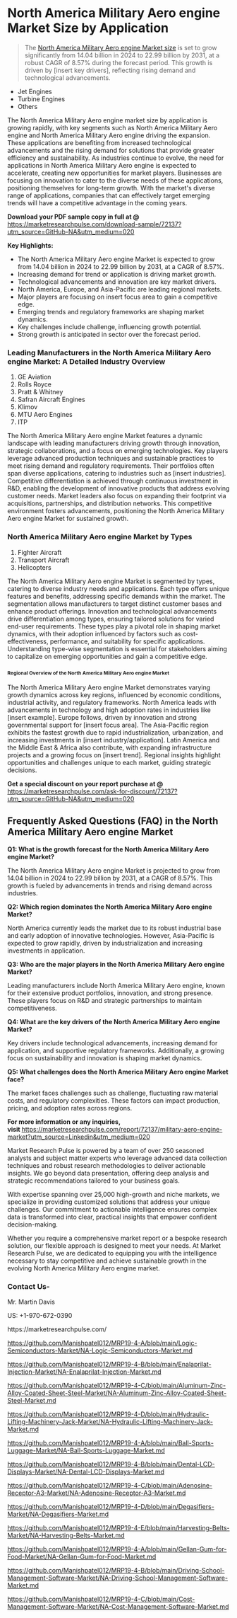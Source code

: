 <h1>North America Military Aero engine Market&nbsp;Size by Application</h1><blockquote><p>The <a href="https://marketresearchpulse.com/download-sample/72137?utm_source=GitHub-NA&amp;utm_medium=020">North America Military Aero engine Market size</a> is set to grow significantly from 14.04 billion in 2024 to 22.99 billion by 2031, at a robust CAGR of 8.57% during the forecast period. This growth is driven by [insert key drivers], reflecting rising demand and technological advancements.</p></blockquote><ul><li>Jet Engines<li> Turbine Engines<li> Others</li></ul><p>The North America Military Aero engine market size by application is growing rapidly, with key segments such as North America Military Aero engine and North America Military Aero engine driving the expansion. These applications are benefiting from increased technological advancements and the rising demand for solutions that provide greater efficiency and sustainability. As industries continue to evolve, the need for applications in North America Military Aero engine is expected to accelerate, creating new opportunities for market players. Businesses are focusing on innovation to cater to the diverse needs of these applications, positioning themselves for long-term growth. With the market's diverse range of applications, companies that can effectively target emerging trends will have a competitive advantage in the coming years.</p><p><strong>Download your PDF sample copy in full at @ </strong><a href="https://marketresearchpulse.com/download-sample/72137?utm_source=GitHub-NA&amp;utm_medium=020">https://marketresearchpulse.com/download-sample/72137?utm_source=GitHub-NA&amp;utm_medium=020</a></p><p><strong>Key Highlights: </strong></p><ul><li>The North America Military Aero engine Market is expected to grow from 14.04 billion in 2024 to 22.99 billion by 2031, at a CAGR of 8.57%.</li><li>Increasing demand for trend or application is driving market growth.</li><li>Technological advancements and innovation are key market drivers.</li><li>North America, Europe, and Asia-Pacific are leading regional markets.</li><li>Major players are focusing on insert focus area to gain a competitive edge.</li><li>Emerging trends and regulatory frameworks are shaping market dynamics.</li><li>Key challenges include challenge, influencing growth potential.</li><li>Strong growth is anticipated in sector over the forecast period.</li></ul><h3>Leading Manufacturers in the North America Military Aero engine Market: A Detailed Industry Overview</h3><ol><li>GE Aviation</li><li>Rolls Royce</li><li>Pratt & Whitney</li><li>Safran Aircraft Engines</li><li>Klimov</li><li>MTU Aero Engines</li><li>ITP</li></ol><div class="flex max-w-full flex-col flex-grow"><div class="min-h-8 text-message flex w-full flex-col items-end gap-2 whitespace-normal break-words [.text-message+&amp;]:mt-5" dir="auto" data-message-author-role="assistant" data-message-id="fd8432e4-4910-450d-b182-61b7bfb0a01f" data-message-model-slug="gpt-4o"><div class="flex w-full flex-col gap-1 empty:hidden first:pt-[3px]"><div class="markdown prose w-full break-words dark:prose-invert light"><p>The North America Military Aero engine Market features a dynamic landscape with leading manufacturers driving growth through innovation, strategic collaborations, and a focus on emerging technologies. Key players leverage advanced production techniques and sustainable practices to meet rising demand and regulatory requirements. Their portfolios often span diverse applications, catering to industries such as [insert industries]. Competitive differentiation is achieved through continuous investment in R&amp;D, enabling the development of innovative products that address evolving customer needs. Market leaders also focus on expanding their footprint via acquisitions, partnerships, and distribution networks. This competitive environment fosters advancements, positioning the North America Military Aero engine Market for sustained growth.</p></div></div></div></div><h3>North America Military Aero engine Market by Types</h3><ol><li>Fighter Aircraft<li> Transport Aircraft<li> Helicopters</li></ol><div class="flex max-w-full flex-col flex-grow"><div class="min-h-8 text-message flex w-full flex-col items-end gap-2 whitespace-normal break-words [.text-message+&amp;]:mt-5" dir="auto" data-message-author-role="assistant" data-message-id="084470be-0bb7-4664-bddf-5156b4f41249" data-message-model-slug="gpt-4o-mini"><div class="flex w-full flex-col gap-1 empty:hidden first:pt-[3px]"><div class="markdown prose w-full break-words dark:prose-invert light"><p>The North America Military Aero engine Market is segmented by types, catering to diverse industry needs and applications. Each type offers unique features and benefits, addressing specific demands within the market. The segmentation allows manufacturers to target distinct customer bases and enhance product offerings. Innovation and technological advancements drive differentiation among types, ensuring tailored solutions for varied end-user requirements. These types play a pivotal role in shaping market dynamics, with their adoption influenced by factors such as cost-effectiveness, performance, and suitability for specific applications. Understanding type-wise segmentation is essential for stakeholders aiming to capitalize on emerging opportunities and gain a competitive edge.</p></div></div></div></div><h3><span style="font-size: 11px;">Regional Overview of the North America Military Aero engine Market</span></h3><div class="flex max-w-full flex-col flex-grow"><div class="min-h-8 text-message flex w-full flex-col items-end gap-2 whitespace-normal break-words [.text-message+&amp;]:mt-5" dir="auto" data-message-author-role="assistant" data-message-id="e9038762-ce64-4e30-91c9-9bd413514231" data-message-model-slug="gpt-4o-mini"><div class="flex w-full flex-col gap-1 empty:hidden first:pt-[3px]"><div class="markdown prose w-full break-words dark:prose-invert light"><p>The North America Military Aero engine Market demonstrates varying growth dynamics across key regions, influenced by economic conditions, industrial activity, and regulatory frameworks. North America leads with advancements in technology and high adoption rates in industries like [insert example]. Europe follows, driven by innovation and strong governmental support for [insert focus area]. The Asia-Pacific region exhibits the fastest growth due to rapid industrialization, urbanization, and increasing investments in [insert industry/application]. Latin America and the Middle East &amp; Africa also contribute, with expanding infrastructure projects and a growing focus on [insert trend]. Regional insights highlight opportunities and challenges unique to each market, guiding strategic decisions.</p></div></div></div></div><p><strong>Get a special discount on your report purchase at @ </strong><a href="https://marketresearchpulse.com/ask-for-discount/72137?utm_source=GitHub-NA&amp;utm_medium=020">https://marketresearchpulse.com/ask-for-discount/72137?utm_source=GitHub-NA&amp;utm_medium=020</a></p><h2>Frequently Asked Questions (FAQ) in the North America Military Aero engine Market</h2><p><strong>Q1: What is the growth forecast for the North America Military Aero engine Market?</strong></p><p>The North America Military Aero engine Market is projected to grow from 14.04 billion in 2024 to 22.99 billion by 2031, at a CAGR of 8.57%. This growth is fueled by advancements in trends and rising demand across industries.</p><p><strong>Q2: Which region dominates the North America Military Aero engine Market?</strong></p><p>North America currently leads the market due to its robust industrial base and early adoption of innovative technologies. However, Asia-Pacific is expected to grow rapidly, driven by industrialization and increasing investments in application.</p><p><strong>Q3: Who are the major players in the North America Military Aero engine Market?</strong></p><p>Leading manufacturers include North America Military Aero engine, known for their extensive product portfolios, innovation, and strong presence. These players focus on R&amp;D and strategic partnerships to maintain competitiveness.</p><p><strong>Q4: What are the key drivers of the North America Military Aero engine Market?</strong></p><p>Key drivers include technological advancements, increasing demand for application, and supportive regulatory frameworks. Additionally, a growing focus on sustainability and innovation is shaping market dynamics.</p><p><strong>Q5: What challenges does the North America Military Aero engine Market face?</strong></p><p>The market faces challenges such as challenge, fluctuating raw material costs, and regulatory complexities. These factors can impact production, pricing, and adoption rates across regions.</p><p><strong>For more information or any inquiries, visit&nbsp;</strong><a href="https://marketresearchpulse.com/report/72137/military-aero-engine-market?utm_source=Linkedin&utm_medium=020">https://marketresearchpulse.com/report/72137/military-aero-engine-market?utm_source=Linkedin&utm_medium=020</a></p><p>Market Research Pulse is powered by a team of over 250 seasoned analysts and subject matter experts who leverage advanced data collection techniques and robust research methodologies to deliver actionable insights. We go beyond data presentation, offering deep analysis and strategic recommendations tailored to your business goals.</p><p>With expertise spanning over 25,000 high-growth and niche markets, we specialize in providing customized solutions that address your unique challenges. Our commitment to actionable intelligence ensures complex data is transformed into clear, practical insights that empower confident decision-making.</p><p>Whether you require a comprehensive market report or a bespoke research solution, our flexible approach is designed to meet your needs. At Market Research Pulse, we are dedicated to equipping you with the intelligence necessary to stay competitive and achieve sustainable growth in the evolving North America Military Aero engine market.</p><h3><strong>Contact Us-</strong></h3><p>Mr. Martin Davis</p><p>US: +1-970-672-0390</p><p>https://marketresearchpulse.com/</p><p><a href="https://github.com/Manishpatel012/MRP19-4-A/blob/main/Logic-Semiconductors-Market/NA-Logic-Semiconductors-Market.md">https://github.com/Manishpatel012/MRP19-4-A/blob/main/Logic-Semiconductors-Market/NA-Logic-Semiconductors-Market.md</a></p><p><a href="https://github.com/Manishpatel012/MRP19-4-B/blob/main/Enalaprilat-Injection-Market/NA-Enalaprilat-Injection-Market.md">https://github.com/Manishpatel012/MRP19-4-B/blob/main/Enalaprilat-Injection-Market/NA-Enalaprilat-Injection-Market.md</a></p><p><a href="https://github.com/Manishpatel012/MRP19-4-C/blob/main/Aluminum-Zinc-Alloy-Coated-Sheet-Steel-Market/NA-Aluminum-Zinc-Alloy-Coated-Sheet-Steel-Market.md">https://github.com/Manishpatel012/MRP19-4-C/blob/main/Aluminum-Zinc-Alloy-Coated-Sheet-Steel-Market/NA-Aluminum-Zinc-Alloy-Coated-Sheet-Steel-Market.md</a></p><p><a href="https://github.com/Manishpatel012/MRP19-4-D/blob/main/Hydraulic-Lifting-Machinery-Jack-Market/NA-Hydraulic-Lifting-Machinery-Jack-Market.md">https://github.com/Manishpatel012/MRP19-4-D/blob/main/Hydraulic-Lifting-Machinery-Jack-Market/NA-Hydraulic-Lifting-Machinery-Jack-Market.md</a></p><p><a href="https://github.com/Manishpatel012/MRP19-4-A/blob/main/Ball-Sports-Luggage-Market/NA-Ball-Sports-Luggage-Market.md">https://github.com/Manishpatel012/MRP19-4-A/blob/main/Ball-Sports-Luggage-Market/NA-Ball-Sports-Luggage-Market.md</a></p><p><a href="https://github.com/Manishpatel012/MRP19-4-B/blob/main/Dental-LCD-Displays-Market/NA-Dental-LCD-Displays-Market.md">https://github.com/Manishpatel012/MRP19-4-B/blob/main/Dental-LCD-Displays-Market/NA-Dental-LCD-Displays-Market.md</a></p><p><a href="https://github.com/Manishpatel012/MRP19-4-C/blob/main/Adenosine-Receptor-A3-Market/NA-Adenosine-Receptor-A3-Market.md">https://github.com/Manishpatel012/MRP19-4-C/blob/main/Adenosine-Receptor-A3-Market/NA-Adenosine-Receptor-A3-Market.md</a></p><p><a href="https://github.com/Manishpatel012/MRP19-4-D/blob/main/Degasifiers-Market/NA-Degasifiers-Market.md">https://github.com/Manishpatel012/MRP19-4-D/blob/main/Degasifiers-Market/NA-Degasifiers-Market.md</a></p><p><a href="https://github.com/Manishpatel012/MRP19-4-E/blob/main/Harvesting-Belts-Market/NA-Harvesting-Belts-Market.md">https://github.com/Manishpatel012/MRP19-4-E/blob/main/Harvesting-Belts-Market/NA-Harvesting-Belts-Market.md</a></p><p><a href="https://github.com/Manishpatel012/MRP19-4-A/blob/main/Gellan-Gum-for-Food-Market/NA-Gellan-Gum-for-Food-Market.md">https://github.com/Manishpatel012/MRP19-4-A/blob/main/Gellan-Gum-for-Food-Market/NA-Gellan-Gum-for-Food-Market.md</a></p><p><a href="https://github.com/Manishpatel012/MRP19-4-B/blob/main/Driving-School-Management-Software-Market/NA-Driving-School-Management-Software-Market.md">https://github.com/Manishpatel012/MRP19-4-B/blob/main/Driving-School-Management-Software-Market/NA-Driving-School-Management-Software-Market.md</a></p><p><a href="https://github.com/Manishpatel012/MRP19-4-C/blob/main/Cost-Management-Software-Market/NA-Cost-Management-Software-Market.md">https://github.com/Manishpatel012/MRP19-4-C/blob/main/Cost-Management-Software-Market/NA-Cost-Management-Software-Market.md</a></p>
